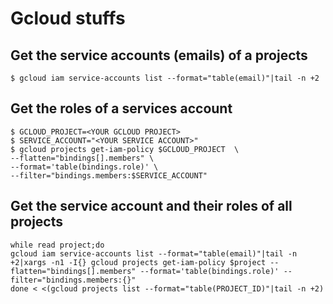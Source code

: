 # Gcloud stuffs


## Get the service accounts (emails) of a projects 

```console
$ gcloud iam service-accounts list --format="table(email)"|tail -n +2
```

## Get the roles of a services account

```console
$ GCLOUD_PROJECT=<YOUR GCLOUD PROJECT>
$ SERVICE_ACCOUNT="<YOUR SERVICE ACCOUNT>"
$ gcloud projects get-iam-policy $GCLOUD_PROJECT  \
--flatten="bindings[].members" \
--format='table(bindings.role)' \
--filter="bindings.members:$SERVICE_ACCOUNT"
```

## Get the service account and their roles of all projects

```
while read project;do
gcloud iam service-accounts list --format="table(email)"|tail -n +2|xargs -n1 -I{} gcloud projects get-iam-policy $project --flatten="bindings[].members" --format='table(bindings.role)' --filter="bindings.members:{}"
done < <(gcloud projects list --format="table(PROJECT_ID)"|tail -n +2)
```